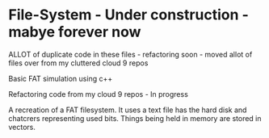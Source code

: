 # File-System - Under construction - mabye forever now

ALLOT of duplicate code in these files - refactoring soon - moved allot of files over from my cluttered cloud 9 repos

Basic FAT simulation using c++

Refactoring code from my cloud 9 repos - In progress

A recreation of a FAT filesystem. It uses a text file has the 
hard disk and chatcrers representing used bits. Things being held in memory are stored in vectors.
